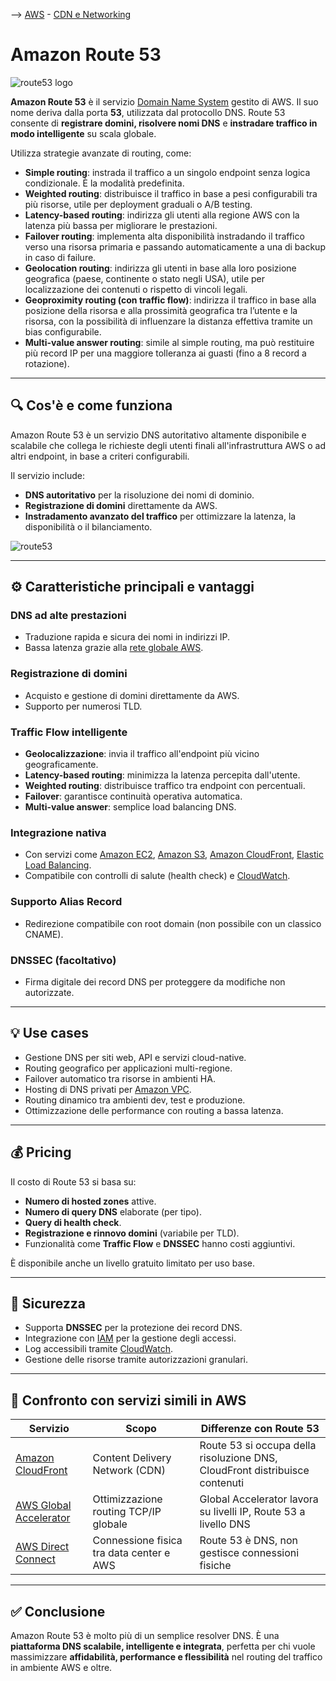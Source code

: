 --> [AWS](/00-Intro/AWS.md)  -  [CDN e Networking](/03-CDN-e-Networking/Rete-globale-AWS.md)
# Amazon Route 53

![route53 logo](route53-logo.png)

**Amazon Route 53** è il servizio [Domain Name System](/03-CDN-e-Networking/Domain-Name-System.md) gestito di AWS. Il suo nome deriva dalla porta **53**, utilizzata dal protocollo DNS. Route 53 consente di **registrare domini, risolvere nomi DNS** e **instradare traffico in modo intelligente** su scala globale.

Utilizza strategie avanzate di routing, come:
- **Simple routing**: instrada il traffico a un singolo endpoint senza logica condizionale. È la modalità predefinita.
- **Weighted routing**: distribuisce il traffico in base a pesi configurabili tra più risorse, utile per deployment graduali o A/B testing.
- **Latency-based routing**: indirizza gli utenti alla regione AWS con la latenza più bassa per migliorare le prestazioni.
- **Failover routing**: implementa alta disponibilità instradando il traffico verso una risorsa primaria e passando automaticamente a una di backup in caso di failure.
- **Geolocation routing**: indirizza gli utenti in base alla loro posizione geografica (paese, continente o stato negli USA), utile per localizzazione dei contenuti o rispetto di vincoli legali.
- **Geoproximity routing (con traffic flow)**: indirizza il traffico in base alla posizione della risorsa e alla prossimità geografica tra l’utente e la risorsa, con la possibilità di influenzare la distanza effettiva tramite un bias configurabile.
- **Multi-value answer routing**: simile al simple routing, ma può restituire più record IP per una maggiore tolleranza ai guasti (fino a 8 record a rotazione).



---

## 🔍 Cos'è e come funziona

Amazon Route 53 è un servizio DNS autoritativo altamente disponibile e scalabile che collega le richieste degli utenti finali all'infrastruttura AWS o ad altri endpoint, in base a criteri configurabili.

Il servizio include:
- **DNS autoritativo** per la risoluzione dei nomi di dominio.
- **Registrazione di domini** direttamente da AWS.
- **Instradamento avanzato del traffico** per ottimizzare la latenza, la disponibilità o il bilanciamento.

![route53](route53.png)

---

## ⚙️ Caratteristiche principali e vantaggi

### DNS ad alte prestazioni
- Traduzione rapida e sicura dei nomi in indirizzi IP.
- Bassa latenza grazie alla [rete globale AWS](/03-CDN-e-Networking/Rete-globale-AWS.md).

### Registrazione di domini
- Acquisto e gestione di domini direttamente da AWS.
- Supporto per numerosi TLD.

### Traffic Flow intelligente
- **Geolocalizzazione**: invia il traffico all'endpoint più vicino geograficamente.
- **Latency-based routing**: minimizza la latenza percepita dall'utente.
- **Weighted routing**: distribuisce traffico tra endpoint con percentuali.
- **Failover**: garantisce continuità operativa automatica.
- **Multi-value answer**: semplice load balancing DNS.

### Integrazione nativa
- Con servizi come [Amazon EC2](/01-Compute-options/Amazon-EC2.md), [Amazon S3](/02-Storage-services/Amazon-S3.md), [Amazon CloudFront](/03-CDN-e-Networking/Amazon-CloudFront.md), [Elastic Load Balancing](/03-CDN-e-Networking/Amazon-ELB.md).
- Compatibile con controlli di salute (health check) e [CloudWatch](/08-Auditing-Monitoring-Logging/Amazon-CloudWatch.md).

### Supporto Alias Record
- Redirezione compatibile con root domain (non possibile con un classico CNAME).

### DNSSEC (facoltativo)
- Firma digitale dei record DNS per proteggere da modifiche non autorizzate.

---

## 💡 Use cases

- Gestione DNS per siti web, API e servizi cloud-native.
- Routing geografico per applicazioni multi-regione.
- Failover automatico tra risorse in ambienti HA.
- Hosting di DNS privati per [Amazon VPC](/03-CDN-e-Networking/Amazon-VPC.md).
- Routing dinamico tra ambienti dev, test e produzione.
- Ottimizzazione delle performance con routing a bassa latenza.

---

## 💰 Pricing

Il costo di Route 53 si basa su:
- **Numero di hosted zones** attive.
- **Numero di query DNS** elaborate (per tipo).
- **Query di health check**.
- **Registrazione e rinnovo domini** (variabile per TLD).
- Funzionalità come **Traffic Flow** e **DNSSEC** hanno costi aggiuntivi.

È disponibile anche un livello gratuito limitato per uso base.

---

## 🔐 Sicurezza

- Supporta **DNSSEC** per la protezione dei record DNS.
- Integrazione con [IAM](/09-Sicurezza-Compliance-Governance/Sicurezza/AWS-IAM.md) per la gestione degli accessi.
- Log accessibili tramite [CloudWatch](/08-Auditing-Monitoring-Logging/Amazon-CloudWatch.md).
- Gestione delle risorse tramite autorizzazioni granulari.

---

## 🔄 Confronto con servizi simili in AWS

| Servizio                             | Scopo                                           | Differenze con Route 53                                      |
|--------------------------------------|--------------------------------------------------|---------------------------------------------------------------|
| [Amazon CloudFront](/03-CDN-e-Networking/Amazon-CloudFront.md) | Content Delivery Network (CDN)                   | Route 53 si occupa della risoluzione DNS, CloudFront distribuisce contenuti |
| [AWS Global Accelerator](/03-CDN-e-Networking/AWS-Global-Accelerator.md) | Ottimizzazione routing TCP/IP globale             | Global Accelerator lavora su livelli IP, Route 53 a livello DNS |
| [AWS Direct Connect](/03-CDN-e-Networking/AWS-Direct-Connect.md)       | Connessione fisica tra data center e AWS         | Route 53 è DNS, non gestisce connessioni fisiche |

---

## ✅ Conclusione

Amazon Route 53 è molto più di un semplice resolver DNS. È una **piattaforma DNS scalabile, intelligente e integrata**, perfetta per chi vuole massimizzare **affidabilità, performance e flessibilità** nel routing del traffico in ambiente AWS e oltre.
